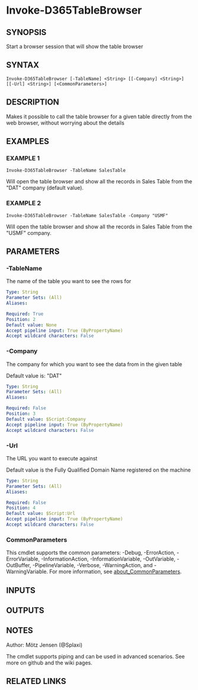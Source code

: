 ﻿---
external help file: d365fo.tools-help.xml
Module Name: d365fo.tools
online version:
schema: 2.0.0
---

# Invoke-D365TableBrowser

## SYNOPSIS
Start a browser session that will show the table browser

## SYNTAX

```
Invoke-D365TableBrowser [-TableName] <String> [[-Company] <String>] [[-Url] <String>] [<CommonParameters>]
```

## DESCRIPTION
Makes it possible to call the table browser for a given table directly from the web browser, without worrying about the details

## EXAMPLES

### EXAMPLE 1
```
Invoke-D365TableBrowser -TableName SalesTable
```

Will open the table browser and show all the records in Sales Table from the "DAT" company (default value).

### EXAMPLE 2
```
Invoke-D365TableBrowser -TableName SalesTable -Company "USMF"
```

Will open the table browser and show all the records in Sales Table from the "USMF" company.

## PARAMETERS

### -TableName
The name of the table you want to see the rows for

```yaml
Type: String
Parameter Sets: (All)
Aliases:

Required: True
Position: 2
Default value: None
Accept pipeline input: True (ByPropertyName)
Accept wildcard characters: False
```

### -Company
The company for which you want to see the data from in the given table

Default value is: "DAT"

```yaml
Type: String
Parameter Sets: (All)
Aliases:

Required: False
Position: 3
Default value: $Script:Company
Accept pipeline input: True (ByPropertyName)
Accept wildcard characters: False
```

### -Url
The URL you want to execute against

Default value is the Fully Qualified Domain Name registered on the machine

```yaml
Type: String
Parameter Sets: (All)
Aliases:

Required: False
Position: 4
Default value: $Script:Url
Accept pipeline input: True (ByPropertyName)
Accept wildcard characters: False
```

### CommonParameters
This cmdlet supports the common parameters: -Debug, -ErrorAction, -ErrorVariable, -InformationAction, -InformationVariable, -OutVariable, -OutBuffer, -PipelineVariable, -Verbose, -WarningAction, and -WarningVariable. For more information, see [about_CommonParameters](http://go.microsoft.com/fwlink/?LinkID=113216).

## INPUTS

## OUTPUTS

## NOTES
Author: Mötz Jensen (@Splaxi)

The cmdlet supports piping and can be used in advanced scenarios.
See more on github and the wiki pages.

## RELATED LINKS
